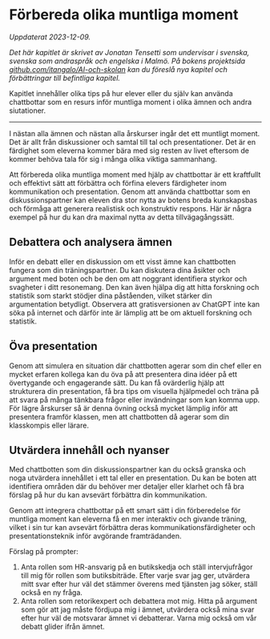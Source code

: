# Förbereda olika muntliga moment
_Uppdaterat 2023-12-09._

_Det här kapitlet är skrivet av Jonatan Tensetti som undervisar i svenska, svenska som andraspråk och engelska i Malmö. På bokens projektsida [github.com/itangalo/AI-och-skolan][1] kan du föreslå nya kapitel och förbättringar till befintliga kapitel._

Kapitlet innehåller olika tips på hur elever eller du själv kan använda chattbottar som en resurs inför muntliga moment i olika ämnen och andra siutationer.

---- 

I nästan alla ämnen och nästan alla årskurser ingår det ett muntligt moment. Det är allt från diskussioner och samtal till tal och presentationer. Det är en färdighet som eleverna kommer bära med sig resten av livet eftersom de kommer behöva tala för sig i många olika viktiga sammanhang.

Att förbereda olika muntliga moment med hjälp av chattbottar är ett kraftfullt och effektivt sätt att förbättra och förfina elevers färdigheter inom kommunikation och presentation. Genom att använda chattbottar som en diskussionspartner kan eleven dra stor nytta av botens breda kunskapsbas och förmåga att generera realistisk och konstruktiv respons. Här är några exempel på hur du kan dra maximal nytta av detta tillvägagångssätt.

## Debattera och analysera ämnen
Inför en debatt eller en diskussion om ett visst ämne kan chattbotten fungera som din träningspartner. Du kan diskutera dina åsikter och argument med boten och be den om att noggrant identifiera styrkor och svagheter i ditt resonemang. Den kan även hjälpa dig att hitta forskning och statistik som starkt stödjer dina påståenden, vilket stärker din argumentation betydligt. Observera att gratisversionen av ChatGPT inte kan söka på internet och därför inte är lämplig att be om aktuell forskning och statistik.

## Öva presentation
Genom att simulera en situation där chattbotten agerar som din chef eller en mycket erfaren kollega kan du öva på att presentera dina idéer på ett övertygande och engagerande sätt. Du kan få ovärderlig hjälp att strukturera din presentation, få bra tips om visuella hjälpmedel och träna på att svara på många tänkbara frågor eller invändningar som kan komma upp. För lägre årskurser så är denna övning också mycket lämplig inför att presentera framför klassen, men att chattbotten då agerar som din klasskompis eller lärare.

## Utvärdera innehåll och nyanser 
Med chattbotten som din diskussionspartner kan du också granska och noga utvärdera innehållet i ett tal eller en presentation. Du kan be boten att identifiera områden där du behöver mer detaljer eller klarhet och få bra förslag på hur du kan avsevärt förbättra din kommunikation.

Genom att integrera chattbottar på ett smart sätt i din förberedelse för muntliga moment kan eleverna få en mer interaktiv och givande träning, vilket i sin tur kan avsevärt förbättra deras kommunikationsfärdigheter och presentationsteknik inför avgörande framträdanden.

Förslag på prompter:

1.  Anta rollen som HR-ansvarig på en butikskedja och ställ intervjufrågor till mig för rollen som butiksbiträde. Efter varje svar jag ger, utvärdera mitt svar efter hur väl det stämmer överens med tjänsten jag söker, ställ också en ny fråga.
2.  Anta rollen som retorikexpert och debattera mot mig. Hitta på argument som gör att jag måste fördjupa mig i ämnet, utvärdera också mina svar efter hur väl de motsvarar ämnet vi debatterar. Varna mig också om vår debatt glider ifrån ämnet.

[1]:	https://github.com/Itangalo/AI-och-skolan